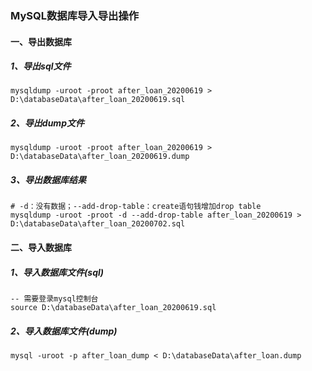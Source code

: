 ### MySQL数据库导入导出操作

#### 一、导出数据库

##### 1、导出sql文件

```shell
mysqldump -uroot -proot after_loan_20200619 > D:\databaseData\after_loan_20200619.sql
```

##### 2、导出dump文件

```shell
mysqldump -uroot -proot after_loan_20200619 > D:\databaseData\after_loan_20200619.dump
```

##### 3、导出数据库结果

```shell
# -d：没有数据；--add-drop-table：create语句钱增加drop table
mysqldump -uroot -proot -d --add-drop-table after_loan_20200619 > D:\databaseData\after_loan_20200702.sql
```

#### 二、导入数据库

##### 1、导入数据库文件(sql)

```mysql
-- 需要登录mysql控制台
source D:\databaseData\after_loan_20200619.sql
```

##### 2、导入数据库文件(dump)

```shell
mysql -uroot -p after_loan_dump < D:\databaseData\after_loan.dump
```

